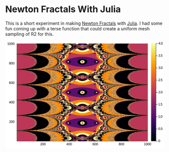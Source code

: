 # Newton Fractals With Julia

This is a short experiment in making [Newton Fractals](https://en.wikipedia.org/wiki/Newton_fractal) with [Julia](https://julialang.org/). I had some fun coming up with a terse function that could create a uniform mesh sampling of R2 for this.

![tanh^2](https://raw.githubusercontent.com/kylehovey/julia-newton/main/fractal.jpg)
